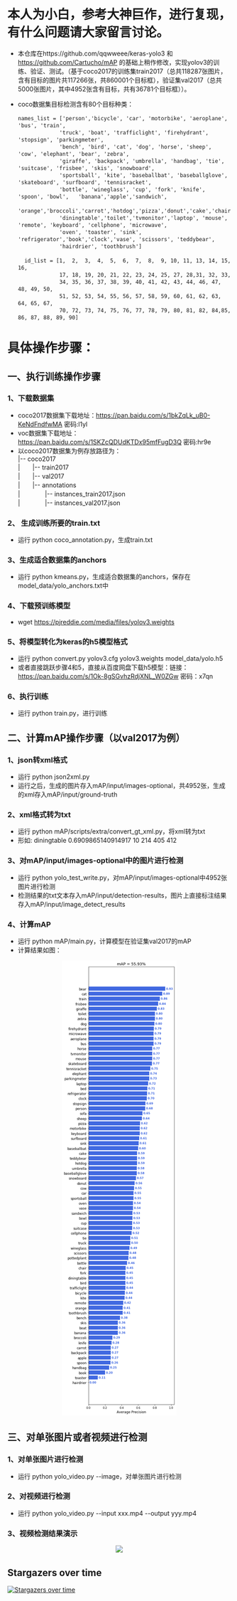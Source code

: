 # 本人为小白，参考大神巨作，进行复现，有什么问题请大家留言讨论。

* 本仓库在https://github.com/qqwweee/keras-yolo3 和 https://github.com/Cartucho/mAP 的基础上稍作修改，实现yolov3的训练、验证、测试。（基于coco2017的训练集train2017（总共118287张图片，含有目标的图片共117266张，共860001个目标框），验证集val2017（总共5000张图片，其中4952张含有目标，共有36781个目标框））。

* coco数据集目标检测含有80个目标种类：

      names_list = ['person','bicycle', 'car', 'motorbike', 'aeroplane', 'bus', 'train', 
                   'truck', 'boat', 'trafficlight', 'firehydrant', 'stopsign', 'parkingmeter', 
                   'bench', 'bird', 'cat', 'dog', 'horse', 'sheep', 'cow', 'elephant', 'bear', 'zebra', 
                   'giraffe', 'backpack', 'umbrella', 'handbag', 'tie', 'suitcase', 'frisbee', 'skis', 'snowboard', 
                   'sportsball', 'kite', 'baseballbat', 'baseballglove', 'skateboard', 'surfboard', 'tennisracket', 
                   'bottle', 'wineglass', 'cup', 'fork', 'knife', 'spoon', 'bowl',   'banana','apple','sandwich',
                   'orange','broccoli','carrot','hotdog','pizza','donut','cake','chair','sofa','pottedplant','bed',
                   'diningtable','toilet','tvmonitor','laptop', 'mouse', 'remote', 'keyboard', 'cellphone', 'microwave', 
                   'oven', 'toaster', 'sink', 'refrigerator','book','clock','vase', 'scissors', 'teddybear', 
                   'hairdrier', 'toothbrush']
              
        id_list = [1,  2,  3,  4,  5,  6,  7,  8,  9, 10, 11, 13, 14, 15, 16,
                   17, 18, 19, 20, 21, 22, 23, 24, 25, 27, 28,31, 32, 33,
                   34, 35, 36, 37, 38, 39, 40, 41, 42, 43, 44, 46, 47, 48, 49, 50,
                   51, 52, 53, 54, 55, 56, 57, 58, 59, 60, 61, 62, 63, 64, 65, 67,
                   70, 72, 73, 74, 75, 76, 77, 78, 79, 80, 81, 82, 84,85, 86, 87, 88, 89, 90]
           
# 具体操作步骤：

## 一、执行训练操作步骤

### 1、下载数据集

   * coco2017数据集下载地址：https://pan.baidu.com/s/1bkZqLk_uB0-KeNdFndfwMA 密码:l1yl
   * voc数据集下载地址： https://pan.baidu.com/s/1SKZcQDUdKTDx95mfFugD3Q  密码:hr9e
   * 以coco2017数据集为例存放路径为：<br>
   |-- coco2017<br>
   |　　|-- train2017<br>
   |　　|-- val2017<br>
   |　　|-- annotations<br>
   |　　　　|-- instances_train2017.json<br>
   |　　　　|-- instances_val2017.json
   
### 2、 生成训练所要的train.txt

   * 运行 python coco_annotation.py，生成train.txt
   
### 3、生成适合数据集的anchors

   * 运行 python kmeans.py，生成适合数据集的anchors，保存在model_data/yolo_anchors.txt中
   
### 4、下载预训练模型

   * wget https://pjreddie.com/media/files/yolov3.weights 
      
### 5、将模型转化为keras的h5模型格式

   * 运行 python convert.py yolov3.cfg yolov3.weights model_data/yolo.h5
   * 或者直接跳跃步骤4和5，直接从百度网盘下载h5模型：链接：https://pan.baidu.com/s/1Ok-8gSGvhzRdjXNL_W0ZGw 密码：x7qn
   
### 6、执行训练

   * 运行 python train.py，进行训练
   
## 二、计算mAP操作步骤（以val2017为例） 

### 1、json转xml格式

   * 运行 python json2xml.py
   * 运行之后，生成的图片存入mAP/input/images-optional，共4952张，生成的xml存入mAP/input/ground-truth
   
### 2、xml格式转为txt

   * 运行 python mAP/scripts/extra/convert_gt_xml.py，将xml转为txt
   * 形如: diningtable 0.6909865140914917 10 214 405 412
      
### 3、对mAP/input/images-optional中的图片进行检测

   * 运行 python yolo_test_write.py，对mAP/input/images-optional中4952张图片进行检测
   * 检测结果的txt文本存入mAP/input/detection-results，图片上直接标注结果存入mAP/input/image_detect_results
  
### 4、计算mAP

   * 运行 python mAP/main.py，计算模型在验证集val2017的mAP
   * 计算结果如图：
   <p align="center">
  <img src="https://github.com/Deepcong2019/yolov3.keras/blob/master/mAP/map_result.png" >
</p>
   
 ## 三、对单张图片或者视频进行检测
 
 ### 1、对单张图片进行检测
   
   * 运行 python yolo_video.py --image，对单张图片进行检测
   
 ### 2、对视频进行检测
   * 运行 python yolo_video.py --input xxx.mp4 --output yyy.mp4
   
 ### 3、视频检测结果演示
 
 <p align="center">
  <img src="https://github.com/Deepcong2019/yolov3.keras/blob/master/images/video_detect.gif" >
</p> 

## Stargazers over time

[![Stargazers over time](https://starchart.cc/Deepcong2019/yolov3.keras.svg)](https://starchart.cc/Deepcong2019/yolov3.keras)
      
